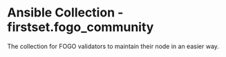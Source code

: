 # Ansible Collection - firstset.fogo_community

The collection for FOGO validators to maintain their node in an easier way.
